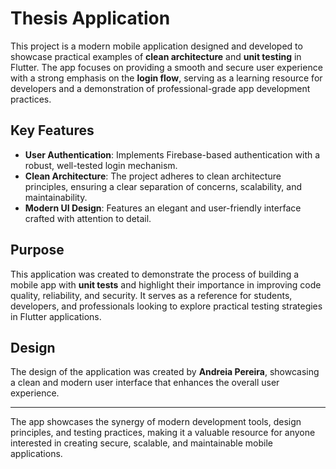 # Thesis Application

This project is a modern mobile application designed and developed to showcase practical examples of **clean architecture** and **unit testing** in Flutter. The app focuses on providing a smooth and secure user experience with a strong emphasis on the **login flow**, serving as a learning resource for developers and a demonstration of professional-grade app development practices.

## Key Features
- **User Authentication**: Implements Firebase-based authentication with a robust, well-tested login mechanism.
- **Clean Architecture**: The project adheres to clean architecture principles, ensuring a clear separation of concerns, scalability, and maintainability.
- **Modern UI Design**: Features an elegant and user-friendly interface crafted with attention to detail.

## Purpose
This application was created to demonstrate the process of building a mobile app with **unit tests** and highlight their importance in improving code quality, reliability, and security. It serves as a reference for students, developers, and professionals looking to explore practical testing strategies in Flutter applications.

## Design
The design of the application was created by **Andreia Pereira**, showcasing a clean and modern user interface that enhances the overall user experience.

---

The app showcases the synergy of modern development tools, design principles, and testing practices, making it a valuable resource for anyone interested in creating secure, scalable, and maintainable mobile applications.
